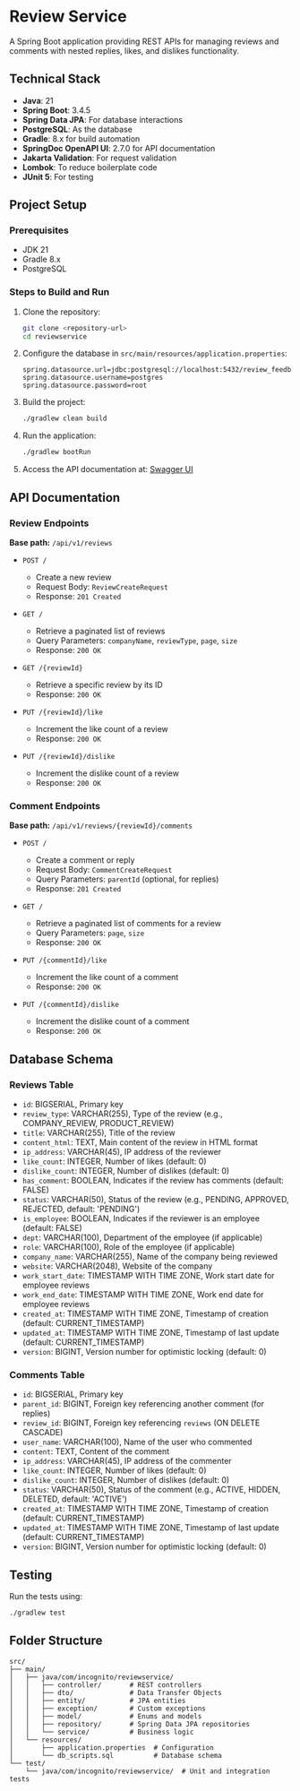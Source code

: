 # Review Service

A Spring Boot application providing REST APIs for managing reviews and comments with nested replies, likes, and dislikes functionality.

## Technical Stack

- **Java**: 21
- **Spring Boot**: 3.4.5
- **Spring Data JPA**: For database interactions
- **PostgreSQL**: As the database
- **Gradle**: 8.x for build automation
- **SpringDoc OpenAPI UI**: 2.7.0 for API documentation
- **Jakarta Validation**: For request validation
- **Lombok**: To reduce boilerplate code
- **JUnit 5**: For testing

## Project Setup

### Prerequisites

- JDK 21
- Gradle 8.x
- PostgreSQL

### Steps to Build and Run

1. Clone the repository:
   ```bash
   git clone <repository-url>
   cd reviewservice
   ```

2. Configure the database in `src/main/resources/application.properties`:
   ```properties
   spring.datasource.url=jdbc:postgresql://localhost:5432/review_feedback_db
   spring.datasource.username=postgres
   spring.datasource.password=root
   ```

3. Build the project:
   ```bash
   ./gradlew clean build
   ```

4. Run the application:
   ```bash
   ./gradlew bootRun
   ```

5. Access the API documentation at:
   [Swagger UI](http://localhost:8080/swagger-ui/index.html)

## API Documentation

### Review Endpoints

**Base path:** `/api/v1/reviews`

- `POST /`
  - Create a new review
  - Request Body: `ReviewCreateRequest`
  - Response: `201 Created`

- `GET /`
  - Retrieve a paginated list of reviews
  - Query Parameters: `companyName`, `reviewType`, `page`, `size`
  - Response: `200 OK`

- `GET /{reviewId}`
  - Retrieve a specific review by its ID
  - Response: `200 OK`

- `PUT /{reviewId}/like`
  - Increment the like count of a review
  - Response: `200 OK`

- `PUT /{reviewId}/dislike`
  - Increment the dislike count of a review
  - Response: `200 OK`

### Comment Endpoints

**Base path:** `/api/v1/reviews/{reviewId}/comments`

- `POST /`
  - Create a comment or reply
  - Request Body: `CommentCreateRequest`
  - Query Parameters: `parentId` (optional, for replies)
  - Response: `201 Created`

- `GET /`
  - Retrieve a paginated list of comments for a review
  - Query Parameters: `page`, `size`
  - Response: `200 OK`

- `PUT /{commentId}/like`
  - Increment the like count of a comment
  - Response: `200 OK`

- `PUT /{commentId}/dislike`
  - Increment the dislike count of a comment
  - Response: `200 OK`

## Database Schema

### Reviews Table

- `id`: BIGSERIAL, Primary key
- `review_type`: VARCHAR(255), Type of the review (e.g., COMPANY_REVIEW, PRODUCT_REVIEW)
- `title`: VARCHAR(255), Title of the review
- `content_html`: TEXT, Main content of the review in HTML format
- `ip_address`: VARCHAR(45), IP address of the reviewer
- `like_count`: INTEGER, Number of likes (default: 0)
- `dislike_count`: INTEGER, Number of dislikes (default: 0)
- `has_comment`: BOOLEAN, Indicates if the review has comments (default: FALSE)
- `status`: VARCHAR(50), Status of the review (e.g., PENDING, APPROVED, REJECTED, default: 'PENDING')
- `is_employee`: BOOLEAN, Indicates if the reviewer is an employee (default: FALSE)
- `dept`: VARCHAR(100), Department of the employee (if applicable)
- `role`: VARCHAR(100), Role of the employee (if applicable)
- `company_name`: VARCHAR(255), Name of the company being reviewed
- `website`: VARCHAR(2048), Website of the company
- `work_start_date`: TIMESTAMP WITH TIME ZONE, Work start date for employee reviews
- `work_end_date`: TIMESTAMP WITH TIME ZONE, Work end date for employee reviews
- `created_at`: TIMESTAMP WITH TIME ZONE, Timestamp of creation (default: CURRENT_TIMESTAMP)
- `updated_at`: TIMESTAMP WITH TIME ZONE, Timestamp of last update (default: CURRENT_TIMESTAMP)
- `version`: BIGINT, Version number for optimistic locking (default: 0)

### Comments Table

- `id`: BIGSERIAL, Primary key
- `parent_id`: BIGINT, Foreign key referencing another comment (for replies)
- `review_id`: BIGINT, Foreign key referencing `reviews` (ON DELETE CASCADE)
- `user_name`: VARCHAR(100), Name of the user who commented
- `content`: TEXT, Content of the comment
- `ip_address`: VARCHAR(45), IP address of the commenter
- `like_count`: INTEGER, Number of likes (default: 0)
- `dislike_count`: INTEGER, Number of dislikes (default: 0)
- `status`: VARCHAR(50), Status of the comment (e.g., ACTIVE, HIDDEN, DELETED, default: 'ACTIVE')
- `created_at`: TIMESTAMP WITH TIME ZONE, Timestamp of creation (default: CURRENT_TIMESTAMP)
- `updated_at`: TIMESTAMP WITH TIME ZONE, Timestamp of last update (default: CURRENT_TIMESTAMP)
- `version`: BIGINT, Version number for optimistic locking (default: 0)

## Testing

Run the tests using:
```bash
./gradlew test
```

## Folder Structure

```
src/
├── main/
│   ├── java/com/incognito/reviewservice/
│   │   ├── controller/       # REST controllers
│   │   ├── dto/              # Data Transfer Objects
│   │   ├── entity/           # JPA entities
│   │   ├── exception/        # Custom exceptions
│   │   ├── model/            # Enums and models
│   │   ├── repository/       # Spring Data JPA repositories
│   │   └── service/          # Business logic
│   └── resources/
│       ├── application.properties  # Configuration
│       └── db_scripts.sql          # Database schema
└── test/
    └── java/com/incognito/reviewservice/  # Unit and integration tests
```

